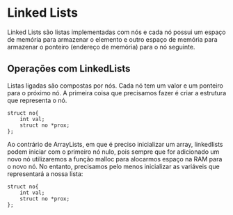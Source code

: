 # Linked Lists
Linked Lists são listas implementadas com nós e cada nó possui um espaço de memória para armazenar o elemento e outro espaço de memória para armazenar o ponteiro (endereço de memória) para o nó seguinte.

## Operações com LinkedLists
Listas ligadas são compostas por nós. Cada nó tem um valor e um ponteiro para o próximo nó. A primeira coisa que precisamos fazer é criar a estrutura que representa o nó.
```
struct no{
    int val;
    struct no *prox;
};
```
Ao contrário de ArrayLists, em que é preciso inicializar um array, linkedlists podem iniciar com o primeiro nó nulo, pois sempre que for adicionado um novo nó utilizaremos a função malloc para alocarmos espaço na RAM para o novo nó. No entanto, precisamos pelo menos inicializar as variáveis que representará a nossa lista:
```
struct no{
    int val;
    struct no *prox;
};
```



